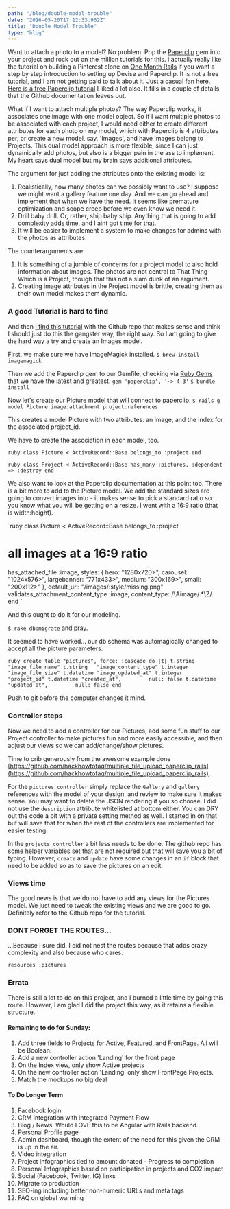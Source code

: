 ```yaml
---
path: "/blog/double-model-trouble"
date: "2016-05-20T17:12:33.962Z"
title: "Double Model Trouble"
type: "blog"
---
```


Want to attach a photo to a model? No problem. Pop the [Paperclip](https://github.com/thoughtbot/paperclip) gem into your project and rock out on the million tutorials for this. I actually really like the tutorial on building a Pinterest clone on [One Month Rails](https://onemonth.com/courses/one-month-rails/curriculum) if you want a step by step introduction to setting up Devise and Paperclip. It is not a free tutorial, and I am not getting paid to talk about it. Just a casual fan here. [Here is a free Paperclip tutorial](https://richonrails.com/articles/getting-started-with-paperclip) I liked a lot also. It fills in a couple of details that the Github documentation leaves out.

What if I want to attach multiple photos? The way Paperclip works, it associates one image with one model object. So if I want multiple photos to be associated with each project, I would need either to create different attributes for each photo on my model, which with Paperclip is 4 attributes per, or create a new model, say, 'Images', and have Images belong to Projects. This dual model approach is more flexible, since I can just dynamically add photos, but also is a bigger pain in the ass to implement. My heart says dual model but my brain says additional attributes.

The argument for just adding the attributes onto the existing model is:

1. Realistically, how many photos can we possibly want to use? I suppose we might want a gallery feature one day. And we can go ahead and implement that when we have the need. It seems like premature optimization and scope creep before we even know we need it.
2. Drill baby drill. Or, rather, ship baby ship. Anything that is going to add complexity adds time, and I aint got time for that.
3. It will be easier to implement a system to make changes for admins with the photos as attributes.

The counterarguments are:

1. It is something of a jumble of concerns for a project model to also hold information about images. The photos are not central to That Thing Which is a Project, though that this not a slam dunk of an argument.
2. Creating image attributes in the Project model is brittle, creating them as their own model makes them dynamic.

### A good Tutorial is hard to find
And then [I find this tutorial](http://www.railscook.com/recipes/multiple-files-upload-with-nested-resource-using-paperclip-in-rails/) with the Github repo that makes sense and think I should just do this the gangster way, the right way.  So I am going to give the hard way a try and create an Images model.

First, we make sure we have ImageMagick installed.
`$ brew install imagemagick`

Then we add the Paperclip gem to our Gemfile, checking via [Ruby Gems](https://rubygems.org/) that we have the latest and greatest.
`gem 'paperclip', '~> 4.3'`
`$ bundle install`

Now let's create our Picture model that will connect to paperclip.
`$ rails g model Picture image:attachment project:references`

This creates a model Picture with two attributes: an image, and the index for the associated project_id.

We have to create the association in each model, too.

`ruby
class Picture < ActiveRecord::Base
  belongs_to :project
end
`

`ruby
class Project < ActiveRecord::Base
 has_many :pictures, :dependent => :destroy
end
`

We also want to look at the Paperclip documentation at this point too.  There is a bit more to add to the Picture model. We add the standard sizes are going to convert images into - it makes sense to pick a standard ratio so you know what you will be getting on a resize. I went with a 16:9 ratio (that is width:height).

`ruby
class Picture < ActiveRecord::Base
  belongs_to :project

  # all images at a 16:9 ratio
  has_attached_file :image, styles: { hero: "1280x720>", carousel: "1024x576>", largebanner: "771x433>", medium: "300x169>", small: "200x112>" }, default_url: "/images/:style/missing.png"
  validates_attachment_content_type :image, content_type: /\Aimage\/.*\Z/
end
`

And this ought to do it for our modeling.

`$ rake db:migrate` and pray.

It seemed to have worked... our db schema was automagically changed to accept all the picture parameters.

`ruby
create_table "pictures", force: :cascade do |t|
  t.string   "image_file_name"
  t.string   "image_content_type"
  t.integer  "image_file_size"
  t.datetime "image_updated_at"
  t.integer  "project_id"
  t.datetime "created_at",         null: false
  t.datetime "updated_at",         null: false
end
`

Push to git before the computer changes it mind.

### Controller steps
Now we need to add a controller for our Pictures, add some fun stuff to our Project controller to make pictures fun and more easily accessible, and then adjust our views so we can add/change/show pictures.

Time to crib generously from the awesome example done [https://github.com/hackhowtofaq/multiple_file_upload_paperclip_rails](https://github.com/hackhowtofaq/multiple_file_upload_paperclip_rails).

For the `pictures_controller` simply replace the `Gallery` and `gallery` references with the model of your design, and review to make sure it makes sense. You may want to delete the JSON rendering if you so choose. I did not use the `description` attribute whitelisted at bottom either. You can DRY out the code a bit with a private setting method as well. I started in on that but will save that for when the rest of the controllers are implemented for easier testing.

In the `projects_controller` a bit less needs to be done. The github repo has some helper variables set that are not required but that will save you a bit of typing. However, `create` and `update` have some  changes in an `if` block that need to be added so as to save the pictures on an edit.

### Views time
The good news is that we do not have to add any views for the Pictures model. We just need to tweak the existing views and we are good to go. Definitely refer to the Github repo for the tutorial.

### DONT FORGET THE ROUTES...
...Because I sure did. I did not nest the routes because that adds crazy complexity and also because who cares.

`resources :pictures`

### Errata
There is still a lot to do on this project, and I burned a little time by going this route. However, I am glad I did the project this way, as it retains a flexible structure.

#### Remaining to do for Sunday:

1. Add three fields to Projects for Active, Featured, and FrontPage. All will be Boolean.
2. Add a new controller action 'Landing' for the front page
3. On the Index view, only show Active projects
4. On the new controller action 'Landing' only show FrontPage Projects.
5. Match the mockups no big deal

#### To Do Longer Term

1. Facebook login
2. CRM integration with integrated Payment Flow
3. Blog / News. Would LOVE this to be Angular with Rails backend.
4. Personal Profile page
5. Admin dashboard, though the extent of the need for this given the CRM is up in the air.
6. Video integration
7. Project Infographics tied to amount donated - Progress to completion
8. Personal Infographics based on participation in projects and CO2 impact
9. Social (Facebook, Twitter, IG) links
10. Migrate to production
11. SEO-ing including better non-numeric URLs and meta tags
12. FAQ on global warming
